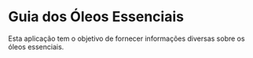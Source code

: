 # Guia dos Óleos Essenciais

Esta aplicação tem o objetivo de fornecer informações diversas sobre os óleos essenciais.
